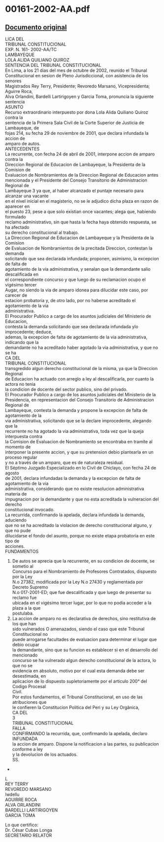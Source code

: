 
00161-2002-AA.pdf
=================
  
[Documento original](https://tc.gob.pe/jurisprudencia/2003/00161-2002-AA.pdf)  
---  
LICA DEL  
TRIBUNAL CONSTITUCIONAL  
EXP. N. 161- 2002-AA/TC  
LAMBAYEQUE  
LOLA ALIDA QUILIANO QUIROZ  
SENTENCIA DEL TRIBUNAL CONSTITUCIONAL  
En Lima, a los 21 dias del mes de octubre de 2002, reunido el Tribunal  
Constitucional en sesion de Pleno Jurisdiccional, con asistencia de los senores  
Magistrados Rey Terry, Presidente; Revoredo Marsano, Vicepresidenta; Aguirre Roca,  
Alva Orlandini, Bardelli Lartirigoyen y Garcia Toma, pronuncia la siguiente sentencia  
ASUNTO  
Recurso extraordinario interpuesto por dona Lola Alida Quiliano Quiroz contra la  
sentencia de la Primera Sala Civil de la Corte Superior de Justicia de Lambayeque, de  
fojas 214, su fecha 29 de noviembre de 2001, que declara infundada la accion de  
amparo de autos.  
ANTECEDENTES  
La recurrente, con fecha 24 de abril de 2001, interpone accion de amparo contra la  
Direccion Regional de Educacion de Lambayeque, la Presidenta de la Comision de  
Evaluacion de Nombramientos de la Direccion Regional de Educacion antes  
mencionada y el Presidente del Consejo Transitorio de Administracion Regional de  
Lambayeque 3 ya que, al haber alcanzado el puntaje necesario para alcanzar una vacante  
en el nivel inicial en el magisterio, no se le adjudico dicha plaza en razon de aparecer en  
el puesto 23, pese a que solo existian once vacantes; alega que, habiendo formulado  
reclamo administrativo, sin que hasta la fecha haya obtenido respuesta, se ha afectado  
su derecho constitucional al trabajo.  
La Direccion Regional de Educacion de Lambayeque y la Presidenta de la Comision  
de Evaluacion de Nombramientos de la precitada Direccion, contestan la demanda  
solicitando que sea declarada infundada; proponen, asimismo, la excepcion de falta de  
agotamiento de la via administrativa, y senalan que la demandante salio descalificada en  
el correspondiente concurso y que luego de su reclamacion ocupo el vigésimo tercer  
Augar, no siendo la via de amparo idonea para dilucidar este caso, por carecer de  
estacion probatoria y, de otro lado, por no haberse acreditado el agotamiento de la via  
administrativa.  
El Procurador Publico a cargo de los asuntos judiciales del Ministerio de Educacion,  
contesta la demanda solicitando que sea declarada infundada ylo improcedente; deduce,  
ademas, la excepcion de falta de agotamiento de la via administrativa, indicando que la  
demandante no ha acreditado haber agotado la via administrativa, y que no se ha  
CA DEL  
TRIBUNAL CONSTITUCIONAL  
transgredido algun derecho constitucional de la misma, ya que la Direccion Regional  
de Educacion ha actuado con arreglo a ley al descalificarla, por cuanto la actora no tenia  
la condicion de docente del sector publico, sino del privado.  
El Procurador Publico a cargo de los asuntos judiciales del Ministerio de la  
Presidencia, en representacion del Consejo Transitorio de Administracion Regional de  
Lambayeque, contesta la demanda y propone la excepcion de falta de agotamiento de la  
via administrativa, solicitando que se la declare improcedente, alegando que la  
recurrente no ha agotado la via administrativa, toda vez que la queja interpuesta contra  
la Comision de Evaluacion de Nombramiento se encontraba en tramite al momento de  
interponer la presente accion, y que su pretension debio plantearla en un proceso regular  
y no a través de un amparo, que es de naturaleza residual.  
El Séptimo Juzgado Especializado en lo Civil de Chiclayo, con fecha 24 de agosto  
de 2001, declara infundadas la demanda y la excepcion de falta de agotamiento de la via  
administrativa, considerando que no existe resolucion administrativa materia de  
impugnacion por la demandante y que no esta acreditada la vulneracion del derecho  
constitucional invocado.  
La recurrida, confirmando la apelada, declara infundada la demanda, aduciendo  
que no se ha acreditado la violacion de derecho constitucional alguno, y que no pude  
dilucidarse el fondo del asunto, porque no existe etapa probatoria en este tipo de  
acciones.  
FUNDAMENTOS  
1. De autos se aprecia que la recurrente, en su condicion de docente, se sometio al  
Concurso para el Nombramiento de Profesores Contratados, dispuesto por la Ley  
N.o 27382, modificada por la Ley N.o 27430 y reglamentada por Decreto Supremo  
N.o 017-2001-ED; que fue descalificada y que luego de presentar su reclamo fue  
ubicada en el vigésimo tercer lugar, por lo que no podia acceder a la plaza a la que  
postulaba.  
2. La accion de amparo no es declarativa de derechos, sino restitutiva de los que han  
sido vulnerados O amenazados, siendo el caso que este Tribunal Constitucional no  
puede arrogarse facultades de evaluacion para determinar el lugar que debio ocupar  
la demandante, sino que su funcion es establecer si en el desarrollo del mencionado  
concurso se ha vulnerado algun derecho constitucional de la actora, lo que no se  
evidencia en absoluto, motivo por el cual esta demanda debe ser desestimada, en  
aplicacion de lo dispuesto supletoriamente por el articulo 200° del Codigo Procesal  
Civil.  
Por estos fundamentos, el Tribunal Constitucional, en uso de las atribuciones que  
le confieren la Constitucion Politica del Peri y su Ley Orgânica,  
CA DEL  
3  
TRIBUNAL CONSTITUCIONAL  
FALLA  
CONFIRMANDO la recurrida, que, confirmando la apelada, declaro INFUNDADA  
la accion de amparo. Dispone la notificacion a las partes, su publicacion conforme a ley  
y la devolucion de los actuados.  
SS.  
-  
L  
REY TERRY  
REVOREDO MARSANO  
lwdellu  
AGUIRRE ROCA  
ALVA ORLANDINI  
BARDELLI LARTIRIGOYEN  
GARCIA TOMA  
  
Lo que certifico:  
Dr. César Cubas Longa  
SECRETARIO RELATOR